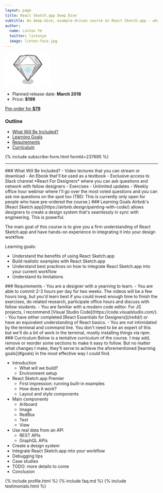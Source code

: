 ```yaml
---
layout: page
title: React Sketch.app Deep Dive
subtitle: An deep-dive, example-driven course on React Sketch.app - what it is, why it's cool and how to use it to turbocharge your design workflow.
author:
  name: Linton Ye
  twitter: lintonye
  image: linton-face.jpg
---
```

![logo](/images/courses/sketch.png)

- Planned release date: **March 2018**
- Price: **$199**

<a href="https://gum.co/xmgqZ" class="button">Pre-order for <strong>$79</strong></a>

### Outline
- [What Will Be Included?](#include)
- [Learning Goals](#goals)
- [Requirements](#requirements)
- [Curriculum](#curriculum)

{% include subscribe-form.html formId=237695 %}

---

<a name="include">
### What Will Be Included?
- Video lectures that you can stream or download
- An Ebook that'll be used as a textbook
- Exclusive access to Slack channel *React For Designers* where you can ask questions and network with fellow designers
- Exercises
- Unlimited updates
- Weekly office hour webinar where I'll go over the most voted questions and you can ask me questions on the spot too (TBD: This is currently only open for people who have pre-ordered the course.)

<a name="goals">
### Learning Goals
Airbnb's [React Sketch.app](https://airbnb.design/painting-with-code/) allows designers to create a design system that's seamlessly in sync with engineering. This is powerful.

The main goal of this course is to give you a firm understanding of React Sketch.app and have hands-on experience in integrating it into your design workflow.

Learning goals:

- Understand the benefits of using React Sketch.app
- Build realistic examples with React Sketch.app
- Understand best practices on how to integrate React Sketch.app into your current workflow
- Understand its limitations

<a name="requirements">
### Requirements
- You are a designer with a yearning to learn.
- You are able to commit 2-3 hours per day for two weeks. The videos will be a few hours long, but you'd learn best if you could invest enough time to finish the exercises, do related research, participate office hours and discuss with fellow students.
- You are familiar with a modern code editor. For JS projects, I recommend [Visual Studio Code](https://code.visualstudio.com/).
- You have either completed [React Essentials for Designers](/re4d/) or have an equivalent understanding of React basics.
- You are not intimidated by the terminal and command line. You don't need to be an expert of this but we'll do a bit of work in the terminal, mostly installing things via npm.

<a name="curriculum">
### Curriculum
Below is a tentative curriculum of the course. I may add, remove or reorder some sections to make it easy to follow. But no matter what changes I make, they'll serve to achieve the aforementioned [learning goals](#goals) in the most effective way I could find.

- Introduction
  - What will we build?
  - Environment setup
- React Sketch.app Premier
  - First impression: running built-in examples
  - How does it work?
  - Layout and style components
- Main components
  - Artboard
  - Image
  - RedBox
  - Text
  - View
- Use real data from an API
  - REST APIs
  - GraphQL APIs
- Create a design system
- Integrate React Sketch.app into your workflow
- Debugging tips
- Case studies
- TODO: more details to come
- Conclusion

<!--
- Connecting dots
  - How does React fit in design work flow?
  - Sketch <-> ReactJS <-> React Native
  - I'm most interested in being able to translate my designs into React Native code, prototyping in code, and a huge bonus would be connecting it all to Sketch in a way similar to AirBnb.
-->

{% include profile.html %}
{% include faq.md %}
{% include testimonials.html %}
